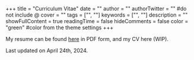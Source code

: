 +++
title = "Curriculum Vitae"
date = ""
author = ""
authorTwitter = "" #do not include @
cover = ""
tags = ["", ""]
keywords = ["", ""]
description = ""
showFullContent = true
readingTime = false
hideComments = false
color = "green" #color from the theme settings
+++

My resume can be found [here](https://flemesre.github.io/resume/resume_FGL.pdf) in PDF form, and my CV here (WIP).

Last updated on April 24th, 2024.
